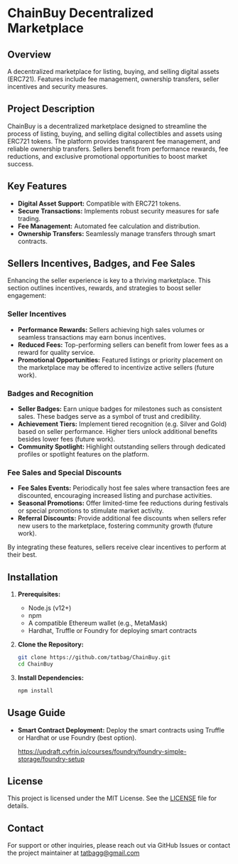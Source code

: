 
# ChainBuy Decentralized Marketplace

## Overview

A decentralized marketplace for listing, buying, and selling digital assets (ERC721). Features include fee management, ownership transfers, seller incentives and security measures.

## Project Description

ChainBuy is a decentralized marketplace designed to streamline the process of listing, buying, and selling digital collectibles and assets using ERC721 tokens. The platform provides transparent fee management, and reliable ownership transfers. Sellers benefit from performance rewards, fee reductions, and exclusive promotional opportunities to boost market success.

## Key Features

- **Digital Asset Support:** Compatible with ERC721 tokens.
- **Secure Transactions:** Implements robust security measures for safe trading.
- **Fee Management:** Automated fee calculation and distribution.
- **Ownership Transfers:** Seamlessly manage transfers through smart contracts.

## Sellers Incentives, Badges, and Fee Sales

Enhancing the seller experience is key to a thriving marketplace. This section outlines incentives, rewards, and strategies to boost seller engagement:

### Seller Incentives
- **Performance Rewards:** Sellers achieving high sales volumes or seamless transactions may earn bonus incentives.
- **Reduced Fees:** Top-performing sellers can benefit from lower fees as a reward for quality service.
- **Promotional Opportunities:** Featured listings or priority placement on the marketplace may be offered to incentivize active sellers (future work).

### Badges and Recognition
- **Seller Badges:** Earn unique badges for milestones such as consistent sales. These badges serve as a symbol of trust and credibility.
- **Achievement Tiers:** Implement tiered recognition (e.g. Silver and Gold) based on seller performance. Higher tiers unlock additional benefits besides lower fees (future work).
- **Community Spotlight:** Highlight outstanding sellers through dedicated profiles or spotlight features on the platform.

### Fee Sales and Special Discounts
- **Fee Sales Events:** Periodically host fee sales where transaction fees are discounted, encouraging increased listing and purchase activities.
- **Seasonal Promotions:** Offer limited-time fee reductions during festivals or special promotions to stimulate market activity.
- **Referral Discounts:** Provide additional fee discounts when sellers refer new users to the marketplace, fostering community growth (future work).

By integrating these features, sellers receive clear incentives to perform at their best.

## Installation

1. **Prerequisites:**
    - Node.js (v12+)
    - npm
    - A compatible Ethereum wallet (e.g., MetaMask)
    - Hardhat, Truffle or Foundry for deploying smart contracts

2. **Clone the Repository:**
    ```bash
    git clone https://github.com/tatbag/ChainBuy.git
    cd ChainBuy
    ```

3. **Install Dependencies:**
    ```bash
    npm install

## Usage Guide

- **Smart Contract Deployment:**
  Deploy the smart contracts using Truffle or Hardhat or use Foundry (best option).

    https://updraft.cyfrin.io/courses/foundry/foundry-simple-storage/foundry-setup

## License

This project is licensed under the MIT License. See the [LICENSE](LICENSE) file for details.

## Contact

For support or other inquiries, please reach out via GitHub Issues or contact the project maintainer at tatbagg@gmail.com